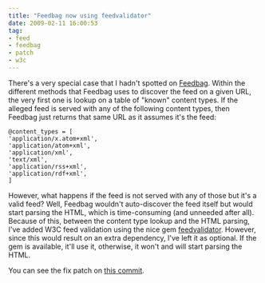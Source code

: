 ```yaml
---
title: "Feedbag now using feedvalidator"
date: 2009-02-11 16:00:53
tag:
- feed
- feedbag
- patch
- w3c
---
```

There's a very special case that I hadn't spotted on <a href="http://axiombox.com/feedbag">Feedbag</a>. Within the different methods that Feedbag uses to discover the feed on a given URL, the very first one is lookup on a table of "known" content types. If the alleged feed is served with any of the following content types, then Feedbag just returns that same URL as it assumes it's the feed:
<pre><code>@content_types = [
'application/x.atom+xml',
'application/atom+xml',
'application/xml',
'text/xml',
'application/rss+xml',
'application/rdf+xml',
]</code></pre>
However, what happens if the feed is not served with any of those but it's a valid feed? Well, Feedbag wouldn't auto-discover the feed itself but would start parsing the HTML, which is time-consuming (and unneeded after all). Because of this, between the content type lookup and the HTML parsing, I've added W3C feed validation using the nice gem <a href="http://feedvalidator.rubyforge.org/">feedvalidator</a>. However, since this would result on an extra dependency, I've left it as optional. If the gem is available, it'll use it, otherwise, it won't and will start parsing the HTML.

You can see the fix patch on <a href="http://github.com/damog/feedbag/commit/227434c850b6421e421a0fc54463c2e5f26cd619">this commit</a>.